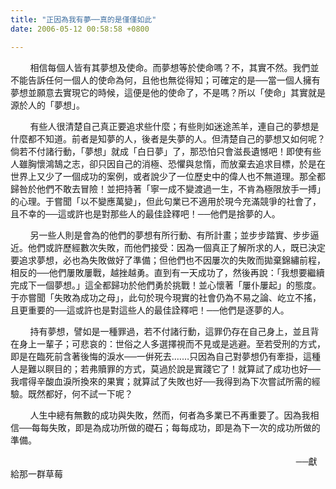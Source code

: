 ```yaml
---
title: "正因為我有夢──真的是僅僅如此"
date: 2006-05-12 00:58:58 +0800

---
```



        相信每個人皆有其夢想及使命。而夢想等於使命嗎？不，其實不然。我們並不能告訴任何一個人的使命為何，且他也無從得知；可確定的是──當一個人擁有夢想並願意去實現它的時候，這便是他的使命了，不是嗎？所以「使命」其實就是源於人的「夢想」。





        有些人很清楚自己真正要追求些什麼；有些則如迷途羔羊，連自己的夢想是什麼都不知道。前者是知夢的人，後者是失夢的人。但清楚自己的夢想又如何呢？倘若不付諸行動，「夢想」就成「白日夢」了，那恐怕只會滋長遺憾吧！即使有些人雖胸懷鴻鵠之志，卻只因自己的消極、恐懼與怠惰，而放棄去追求目標，於是在世界上又少了一個成功的案例，或者說少了一位歷史中的偉人也不無道理。那全都歸咎於他們不敢去冒險！並把持著「寧一成不變渡過一生，不肯為極限放手一搏」的心理。于嘗聞「以不變應萬變」，但此句業已不適用於現今充滿競爭的社會了，且不幸的──這或許也是對那些人的最佳詮釋吧！──他們是捨夢的人。





        另一些人則是會為的他們的夢想有所行動、有所計畫；並步步踏實、步步逼近。他們或許歷經數次失敗，而他們接受：因為一個真正了解所求的人，既已決定要追求夢想，必也為失敗做好了準備；但他們也不因屢次的失敗而拋棄錦繡前程，相反的──他們屢敗屢戰，越挫越勇。直到有一天成功了，然後再說：「我想要繼續完成下一個夢想。」這全都歸功於他們勇於挑戰！並心懷著「屢仆屢起」的態度。于亦嘗聞「失敗為成功之母」，此句於現今現實的社會仍為不易之論、屹立不搖，且更重要的──這或許也是對這些人的最佳詮釋吧！──他們是逐夢的人。





        持有夢想，譬如是一種罪過，若不付諸行動，這罪仍存在自己身上，並且背在身上一輩子；可悲哀的：世俗之人多選擇視而不見或是逃避。至若受刑的方式，即是在臨死前含著後悔的淚水──一倂死去.……只因為自己對夢想仍有牽掛，這種人是難以瞑目的；若弗贖罪的方式，莫過於說是實踐它了！就算試了成功也好──我嚐得辛酸血淚所換來的果實；就算試了失敗也好──我得到為下次嘗試所需的經驗。既然都好，何不試一下呢？





        人生中總有無數的成功與失敗，然而，何者為多業已不再重要了。因為我相信──每每失敗，即是為成功所做的礎石；每每成功，即是為下一次的成功所做的準備。



                                                                                                                    ──獻給那一群草莓


